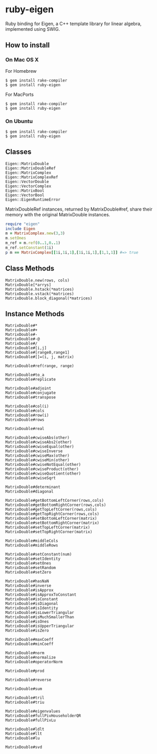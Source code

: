 # ruby-eigen
Ruby binding for Eigen, a C++ template library for linear algebra, implemented using SWIG.

## How to install

### On Mac OS X

For Homebrew

    $ gem install rake-compiler
    $ gem install ruby-eigen

For MacPorts

    $ gem install rake-compiler
    $ gem install ruby-eigen

### On Ubuntu

    $ gem install rake-compiler
    $ gem install ruby-eigen


## Classes

    Eigen::MatrixDouble
    Eigen::MatrixDoubleRef
    Eigen::MatrixComplex
    Eigen::MatrixComplexRef
    Eigen::VectorDouble
    Eigen::VectorComplex
    Eigen::MatrixBool
    Eigen::VectorBool
    Eigen::EigenRuntimeError

MatrixDoubleRef instances, returned by MatrixDouble#ref,
share their memory with the original MatrixDouble instances.

```rb
require "eigen"
include Eigen
m = MatrixComplex.new(3,3)
m.setOnes
m_ref = m.ref(0..1,0..1)
m_ref.setConstant(1i)
p m == MatrixComplex[[1i,1i,1],[1i,1i,1],[1,1,1]] #=> true
```

## Class Methods

    MatrixDouble.new(rows, cols)
    MatrixDouble[*arrys]
    MatrixDouble.hstack(*matrices)
    MatrixDouble.vstack(*matrices)
    MatrixDouble.block_diagonal(*matrices)

## Instance Methods

    MatrixDouble#*
    MatrixDouble#+
    MatrixDouble#-
    MatrixDouble#-@
    MatrixDouble#/
    MatrixDouble#[i,j]
    MatrixDouble#[range0,range1]
    MatrixDouble#[]=(i, j, matrix)

    MatrixDouble#ref(range, range)

    MatrixDouble#to_a
    MatrixDouble#replicate

    MatrixDouble#adjoint
    MatrixDouble#conjugate
    MatrixDouble#transpose

    MatrixDouble#col(i)
    MatrixDouble#cols
    MatrixDouble#row(i)
    MatrixDouble#rows

    MatrixDouble#real

    MatrixDouble#cwiseAbs(other)
    MatrixDouble#cwiseAbs2(other)
    MatrixDouble#cwiseEqual(other)
    MatrixDouble#cwiseInverse
    MatrixDouble#cwiseMax(other)
    MatrixDouble#cwiseMin(other)
    MatrixDouble#cwiseNotEqual(other)
    MatrixDouble#cwiseProduct(other)
    MatrixDouble#cwiseQuotient(other)
    MatrixDouble#cwiseSqrt

    MatrixDouble#determinant
    MatrixDouble#diagonal

    MatrixDouble#getBottomLeftCorner(rows,cols)
    MatrixDouble#getBottomRightCorner(rows,cols)
    MatrixDouble#getTopLeftCorner(rows,cols)
    MatrixDouble#getTopRightCorner(rows,cols)
    MatrixDouble#setBottomLeftCorner(matrix)
    MatrixDouble#setBottomRightCorner(matrix)
    MatrixDouble#setTopLeftCorner(matrix)
    MatrixDouble#setTopRightCorner(matrix)

    MatrixDouble#middleCols
    MatrixDouble#middleRows

    MatrixDouble#setConstant(num)
    MatrixDouble#setIdentity
    MatrixDouble#setOnes
    MatrixDouble#setRandom
    MatrixDouble#setZero

    MatrixDouble#hasNaN
    MatrixDouble#inverse
    MatrixDouble#isApprox
    MatrixDouble#isApproxToConstant
    MatrixDouble#isConstant
    MatrixDouble#isDiagonal
    MatrixDouble#isIdentity
    MatrixDouble#isLowerTriangular
    MatrixDouble#isMuchSmallerThan
    MatrixDouble#isOnes
    MatrixDouble#isUpperTriangular
    MatrixDouble#isZero

    MatrixDouble#maxCoeff
    MatrixDouble#minCoeff

    MatrixDouble#norm
    MatrixDouble#normalize
    MatrixDouble#operatorNorm

    MatrixDouble#prod

    MatrixDouble#reverse

    MatrixDouble#sum

    MatrixDouble#tril
    MatrixDouble#triu

    MatrixDouble#eigenvalues
    MatrixDouble#fullPivHouseholderQR
    MatrixDouble#fullPivLu

    MatrixDouble#ldlt
    MatrixDouble#llt
    MatrixDouble#lu

    MatrixDouble#svd

